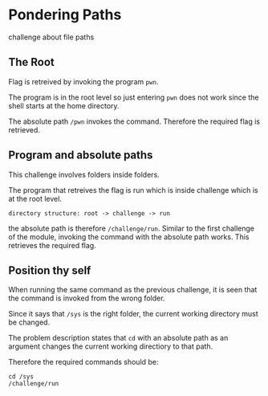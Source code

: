 # Pondering Paths

challenge about file paths

## The Root

Flag is retreived by invoking the program `pwn`.

The program is in the root level so just entering `pwn` does not work since the shell starts at the home directory.

The absolute path `/pwn` invokes the command. Therefore the required flag is retrieved.

## Program and absolute paths

This challenge involves folders inside folders.

The program that retreives the flag is run which is inside challenge which is at the root level.

`directory structure: root -> challenge -> run`

the absolute path is therefore `/challenge/run`. Similar to the first challenge of the module, invoking the command with the absolute path works. This retrieves the required flag.

## Position thy self

When running the same command as the previous challenge, it is seen that the command is invoked from the wrong folder. 

Since it says that `/sys` is the right folder, the current working directory must be changed.

The problem description states that `cd` with an absolute path as an argument changes the current working directiory to that path.

Therefore the required commands should be:
```
cd /sys
/challenge/run
```